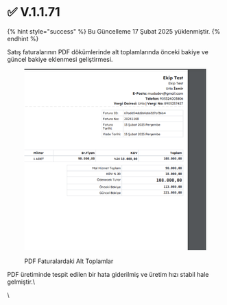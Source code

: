# ✅ V.1.1.71

{% hint style="success" %}
Bu Güncelleme 17 Şubat 2025 yüklenmiştir.
{% endhint %}

Satış faturalarının PDF dökümlerinde alt toplamlarında önceki bakiye ve güncel bakiye eklenmesi geliştirmesi.

<div align="left"><figure><img src="../../.gitbook/assets/Ekran Resmi 2025-02-13 14.33.23.png" alt=""><figcaption><p>PDF Faturalardaki Alt Toplamlar</p></figcaption></figure></div>

PDF üretiminde tespit edilen bir hata giderilmiş ve üretim hızı stabil hale gelmiştir.\


\


